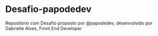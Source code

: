 # Desafio-papodedev
Repositório com Desafio proposto por @papodedev, desenvolvido por Gabrielle Alves, Front End Developer
